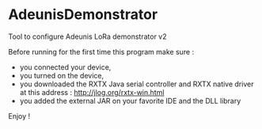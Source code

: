 # AdeunisDemonstrator
Tool to configure Adeunis LoRa demonstrator v2

Before running for the first time this program make sure :
- you connected your device,
- you turned on the device,
- you downloaded the RXTX Java serial controller and RXTX native driver at this address : http://jlog.org/rxtx-win.html
- you added the external JAR on your favorite IDE and the DLL library 

Enjoy !
